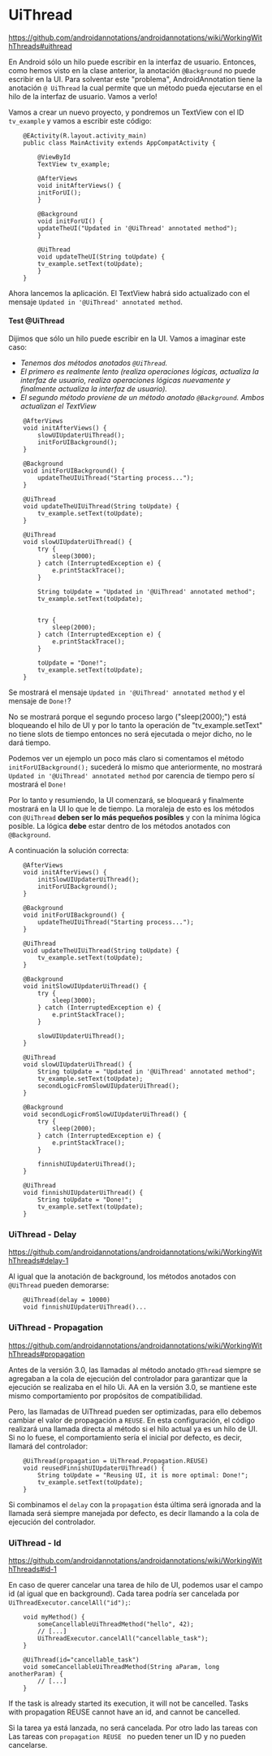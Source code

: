 # UiThread

<https://github.com/androidannotations/androidannotations/wiki/WorkingWithThreads#uithread>

En Android sólo un hilo puede escribir en la interfaz de usuario. Entonces, como hemos visto en la clase anterior, la anotación `@Background` no puede escribir en la UI.
Para solventar este "problema", AndroidAnnotation tiene la anotación `@ UiThread` la cual permite que un método pueda ejecutarse en el hilo de la interfaz de usuario. Vamos a verlo!

Vamos a crear un nuevo proyecto, y pondremos un TextView con el ID `tv_example` y vamos a escribir este código:

```
	@EActivity(R.layout.activity_main)
	public class MainActivity extends AppCompatActivity {

	    @ViewById
	    TextView tv_example;

	    @AfterViews
	    void initAfterViews() {
		initForUI();
	    }

	    @Background
	    void initForUI() {
		updateTheUI("Updated in '@UiThread' annotated method");
	    }

	    @UiThread
	    void updateTheUI(String toUpdate) {
		tv_example.setText(toUpdate);
	    }
	}
```

Ahora lancemos la aplicación. El TextView habrá sido actualizado con el mensaje `Updated in '@UiThread' annotated method`.


#### Test @UiThread

Dijimos que sólo un hilo puede escribir en la UI. Vamos a imaginar este caso:

- *Tenemos dos métodos anotados `@UiThread`.*
- *El primero es realmente lento (realiza operaciones lógicas, actualiza la interfaz de usuario, realiza operaciones lógicas nuevamente y finalmente actualiza la interfaz de usuario).*
- *El segundo método proviene de un método anotado `@Background`. Ambos actualizan el TextView*

```
    @AfterViews
    void initAfterViews() {
        slowUIUpdaterUiThread();
        initForUIBackground();
    }

    @Background
    void initForUIBackground() {
        updateTheUIUiThread("Starting process...");
    }

    @UiThread
    void updateTheUIUiThread(String toUpdate) {
        tv_example.setText(toUpdate);
    }

    @UiThread
    void slowUIUpdaterUiThread() {
        try {
            sleep(3000);
        } catch (InterruptedException e) {
            e.printStackTrace();
        }

        String toUpdate = "Updated in '@UiThread' annotated method";
        tv_example.setText(toUpdate);


        try {
            sleep(2000);
        } catch (InterruptedException e) {
            e.printStackTrace();
        }

        toUpdate = "Done!";
        tv_example.setText(toUpdate);
    }
```

Se mostrará el mensaje `Updated in '@UiThread' annotated method` y el mensaje de `Done!`?

No se mostrará porque el segundo proceso largo ("sleep(2000);") está bloqueando el hilo de UI y por lo tanto la operación de "tv_example.setText" no tiene slots de tiempo entonces no será ejecutada o mejor dicho, no le dará tiempo.

Podemos ver un ejemplo un poco más claro si comentamos el método `initForUIBackground();` sucederá lo mismo que anteriormente, no mostrará `Updated in '@UiThread' annotated method` por carencia de tiempo pero sí mostrará el `Done!`

Por lo tanto y resumiendo, la UI comenzará, se bloqueará y finalmente mostrará en la UI lo que le de tiempo. La moraleja de esto es los métodos con `@UiThread` **deben ser lo más pequeños posibles** y con la mínima lógica posible. La lógica **debe** estar dentro de los métodos anotados con `@Background`.

A continuación la solución correcta:

```
    @AfterViews
    void initAfterViews() {
        initSlowUIUpdaterUiThread();
        initForUIBackground();
    }

    @Background
    void initForUIBackground() {
        updateTheUIUiThread("Starting process...");
    }

    @UiThread
    void updateTheUIUiThread(String toUpdate) {
        tv_example.setText(toUpdate);
    }

    @Background
    void initSlowUIUpdaterUiThread() {
        try {
            sleep(3000);
        } catch (InterruptedException e) {
            e.printStackTrace();
        }

        slowUIUpdaterUiThread();
    }

    @UiThread
    void slowUIUpdaterUiThread() {
        String toUpdate = "Updated in '@UiThread' annotated method";
        tv_example.setText(toUpdate);
        secondLogicFromSlowUIUpdaterUiThread();
    }

    @Background
    void secondLogicFromSlowUIUpdaterUiThread() {
        try {
            sleep(2000);
        } catch (InterruptedException e) {
            e.printStackTrace();
        }

        finnishUIUpdaterUiThread();
    }

    @UiThread
    void finnishUIUpdaterUiThread() {
        String toUpdate = "Done!";
        tv_example.setText(toUpdate);
    }
```


### UiThread - Delay

<https://github.com/androidannotations/androidannotations/wiki/WorkingWithThreads#delay-1>

Al igual que la anotación de background, los métodos anotados con `@UiThread` pueden demorarse:

```
    @UiThread(delay = 10000)
    void finnishUIUpdaterUiThread()...
```


### UiThread - Propagation

<https://github.com/androidannotations/androidannotations/wiki/WorkingWithThreads#propagation>

Antes de la versión 3.0, las llamadas al método anotado `@Thread` siempre se agregaban a la cola de ejecución del controlador para garantizar que la ejecución se realizaba en el hilo Ui. AA en la versión 3.0, se mantiene este mismo comportamiento por propósitos de compatibilidad.

Pero, las llamadas de UiThread pueden ser optimizadas, para ello debemos cambiar el valor de propagación a `REUSE`. En esta configuración, el código realizará una llamada directa al método si el hilo actual ya es un hilo de UI. Si no lo fuese, el comportamiento sería el inicial por defecto, es decir, llamará del controlador:

```
    @UiThread(propagation = UiThread.Propagation.REUSE)
    void reusedFinnishUIUpdaterUiThread() {
        String toUpdate = "Reusing UI, it is more optimal: Done!";
        tv_example.setText(toUpdate);
    }
```

Si combinamos el `delay` con la `propagation` ésta última será ignorada and la llamada será siempre manejada por defecto, es decir llamando a la cola de ejecución del controlador.


### UiThread - Id

<https://github.com/androidannotations/androidannotations/wiki/WorkingWithThreads#id-1>

En caso de querer cancelar una tarea de hilo de UI, podemos usar el campo id (al igual que en background). Cada tarea podría ser cancelada por `UiThreadExecutor.cancelAll("id");`:

```
	void myMethod() {
	    someCancellableUiThreadMethod("hello", 42);
	    // [...]
	    UiThreadExecutor.cancelAll("cancellable_task");
	}

	@UiThread(id="cancellable_task")
	void someCancellableUiThreadMethod(String aParam, long anotherParam) {
	    // [...]
	}
```

If the task is already started its execution, it will not be cancelled. Tasks with propagation REUSE cannot have an id, and cannot be cancelled.

Si la tarea ya está lanzada, no será cancelada. Por otro lado las tareas con Las tareas con `propagation REUSE ` no pueden tener un ID y no pueden cancelarse.



